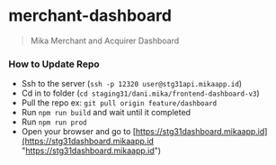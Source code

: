 # merchant-dashboard

> Mika Merchant and Acquirer Dashboard

### How to Update Repo

- Ssh to the server (`ssh -p 12320 user@stg31api.mikaapp.id`)
- Cd in to folder (`cd staging31/dani.mika/frontend-dashboard-v3`)
- Pull the repo ex: `git pull origin feature/dashboard`
- Run `npm run build` and wait until it completed
- Run `npm run prod`
- Open your browser and go to [https://stg31dashboard.mikaapp.id](https://stg31dashboard.mikaapp.id "https://stg31dashboard.mikaapp.id")
